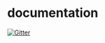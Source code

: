 # documentation

[![Gitter](https://badges.gitter.im/Join%20Chat.svg)](https://gitter.im/adaptlearning/documentation?utm_source=badge&utm_medium=badge&utm_campaign=pr-badge&utm_content=badge)